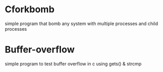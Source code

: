 # Cforkbomb
 simple   program that bomb any system with multiple processes and child processes
# Buffer-overflow
 simple  program to test buffer overflow in c using gets() & strcmp
